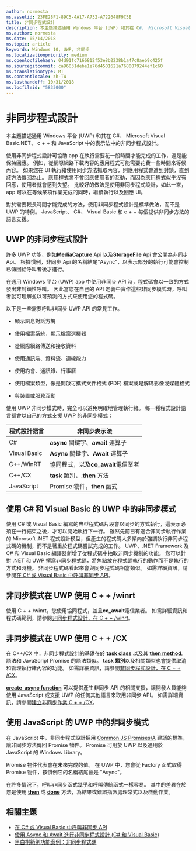 ```yaml
---
author: normesta
ms.assetid: 23FE28F1-89C5-4A17-A732-A722648F9C5E
title: 非同步程式設計
description: 本主題描述通用 Windows 平台 (UWP) 和其在 C#、 Microsoft Visual Basic.NET、 c + + 和 JavaScript 中的表示法中的非同步程式設計。
ms.author: normesta
ms.date: 05/14/2018
ms.topic: article
keywords: Windows 10, UWP, 非同步
ms.localizationpriority: medium
ms.openlocfilehash: 04d91fc7166812f53e8b2238b1a47c8aeb9c425f
ms.sourcegitcommit: ca96031debe1e76d4501621a7680079244ef1c60
ms.translationtype: MT
ms.contentlocale: zh-TW
ms.lasthandoff: 10/31/2018
ms.locfileid: "5833000"
---
```

# <a name="asynchronous-programming"></a>非同步程式設計
本主題描述通用 Windows 平台 (UWP) 和其在 C#、 Microsoft Visual Basic.NET、 c + + 和 JavaScript 中的表示法中的非同步程式設計。

使用非同步程式設計可協助 app 在執行需要花一段時間才能完成的工作，還是能保持回應。 例如，從網際網路下載內容的應用程式可能需要花費一些時間來等候內容。 如果您在 UI 執行緒使用同步方法抓取內容，則應用程式會遭到封鎖，直到該方法傳回為止。 應用程式將不會回應使用者的互動，而因為應用程式似乎沒有回應，使用者就會感到失望。 比較好的做法是使用非同步程式設計，如此一來，app 可以在等候某項作業完成的同時，繼續執行以及回應 UI。

對於需要較長時間才能完成的方法，使用非同步程式設計是標準做法，而不是 UWP 的特例。 JavaScript、 C#、 Visual Basic 和 c + + 每個提供非同步方法的語言支援。

## <a name="asynchronous-programming-in-the-uwp"></a>UWP 的非同步程式設計
許多 UWP 功能，例如[**MediaCapture**](https://msdn.microsoft.com/library/windows/apps/BR241124) Api 以及[**StorageFile**](https://msdn.microsoft.com/library/windows/apps/BR227171) Api 會公開為非同步 Api。 根據慣例，非同步 Api 的名稱結尾"Async"，以表示部分的執行可能會控制已傳回給呼叫者後才進行。

在通用 Windows 平台 (UWP) app 中使用非同步 API 時，程式碼會以一致的方式發出非封鎖性呼叫。 因此當您在自己的 API 定義中實作這些非同步模式時，呼叫者就可理解並以可預測的方式來使用您的程式碼。

以下是一些需要呼叫非同步 UWP API 的常見工作。

-   顯示訊息對話方塊

-   使用檔案系統，顯示檔案選擇器

-   從網際網路傳送和接收資料

-   使用通訊端、資料流、連線能力

-   使用約會、通訊錄、行事曆

-   使用檔案類型，像是開啟可攜式文件格式 (PDF) 檔案或是解碼影像或媒體格式

-   與裝置或服務互動

使用 UWP 非同步模式時，完全可以避免明確地管理執行緒。 每一種程式設計語言都會以自己的方式支援 UWP 的非同步模式：

| 程式設計語言 | 非同步表示法           |
|----------------------|---------------------------------------|
| C#                   | **async** 關鍵字、**await** 運算子 |
| Visual Basic         | **Async** 關鍵字、**Await** 運算子 |
| C++/WinRT            | 協同程式，以及**co_await**電信業者  |
| C++/CX               | **task** 類別，**.then** 方法      |
| JavaScript           | Promise 物件，**then** 函式     |

## <a name="asynchronous-patterns-in-uwp-using-c-and-visual-basic"></a>使用 C# 和 Visual Basic 的 UWP 中的非同步模式
使用 C# 或 Visual Basic 編寫的典型程式碼片段會以同步的方式執行，這表示必須在一行結束之後，才可以開始執行下一行。 雖然先前已有適合非同步執行作業的 Microsoft .NET 程式設計模型，但產生的程式碼大多傾向於強調執行非同步程式碼的機制，而不是著重於程式碼嘗試完成的工作。 UWP、.NET Framework 及 C# 和 Visual Basic 編譯器新增了從程式碼中抽取非同步機制的功能。 您可以針對 .NET 和 UWP 撰寫非同步程式碼，將焦點放在程式碼執行的動作而不是執行的方式和時機。 非同步程式碼看起來會與同步程式碼相當類似。 如需詳細資訊，請參閱[在 C# 或 Visual Basic 中呼叫非同步 API](call-asynchronous-apis-in-csharp-or-visual-basic.md)。

## <a name="asynchronous-patterns-in-uwp-with-cwinrt"></a>非同步模式在 UWP 使用 C + + /winrt
使用 C + + /winrt，您使用協同程式，並且**co_await**電信業者。 如需詳細資訊和程式碼範例，請參閱[非同步程式設計，在 C + + /winrt](../cpp-and-winrt-apis/concurrency.md)。

## <a name="asynchronous-patterns-in-uwp-with-ccx"></a>非同步模式在 UWP 使用 C + + /CX
在 C++/CX 中，非同步程式設計的基礎在於 [**task class**](https://msdn.microsoft.com/library/windows/apps/xaml/hh750113.aspx) 以及其 [**then method**](https://msdn.microsoft.com/library/windows/apps/xaml/hh750044.aspx)。 語法和 JavaScript Promise 的語法類似。 **task 類別**以及相關類型也會提供取消和管理執行緒內容的功能。 如需詳細資訊，請參閱[非同步程式設計，在 C + + /CX](asynchronous-programming-in-cpp-universal-windows-platform-apps.md)。

[**create\_async function**](https://msdn.microsoft.com/library/windows/apps/xaml/hh750102.aspx) 可以提供產生非同步 API 的相關支援，讓開發人員能夠使用 JavaScript 或支援 UWP 的任何其他語言來取用非同步 API。 如需詳細資訊，請參閱[建立非同步作業 C + + /CX](https://msdn.microsoft.com/library/windows/apps/xaml/hh750082.aspx)。

## <a name="asynchronous-patterns-in-uwp-using-javascript"></a>使用 JavaScript 的 UWP 中的非同步模式
在 JavaScript 中，非同步程式設計採用 [Common JS Promises/A](http://wiki.commonjs.org/wiki/Promises/A) 建議的標準，讓非同步方法傳回 Promise 物件。 Promise 可用於 UWP 以及適用於 JavaScript 的 Windows Library。

Promise 物件代表會在未來完成的值。 在 UWP 中，您會從 Factory 函式取得 Promise 物件，按慣例它的名稱結尾會是 "Async"。

在許多情況下，呼叫非同步函式幾乎和呼叫傳統函式一樣容易。 其中的差異在於您是使用 [**then**](https://msdn.microsoft.com/library/windows/apps/BR229728) 或 [**done**](https://msdn.microsoft.com/library/windows/apps/Hh701079) 方法，為結果或錯誤指派處理常式以及啟動作業。

## <a name="related-topics"></a>相關主題
* [在 C# 或 Visual Basic 中呼叫非同步 API](call-asynchronous-apis-in-csharp-or-visual-basic.md)
* [使用 Async 和 Await 進行非同步程式設計 (C# 和 Visual Basic)](http://msdn.microsoft.com/library/hh191443(vs.110).aspx)
* [黑白棋範例功能案例：非同步程式碼](https://msdn.microsoft.com/library/windows/apps/xaml/jj712233.aspx#async)
